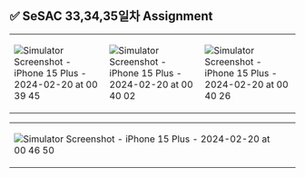 ## ✅ SeSAC 33,34,35일차 Assignment
<table>
<tr>
<td>
  
![Simulator Screenshot - iPhone 15 Plus - 2024-02-20 at 00 39 45](https://github.com/MADElinessss/ReminderAppProject/assets/88757043/122b077e-116b-4124-854c-e6467f5326ea)

</td>
<td>
  
![Simulator Screenshot - iPhone 15 Plus - 2024-02-20 at 00 40 02](https://github.com/MADElinessss/ReminderAppProject/assets/88757043/3a580912-d83e-4e90-9a19-e1e5e1221d0d)

</td>
<td>
  
![Simulator Screenshot - iPhone 15 Plus - 2024-02-20 at 00 40 26](https://github.com/MADElinessss/ReminderAppProject/assets/88757043/a3d23680-05ea-41cf-a361-5a8f3dd6dddc)

</td>
</tr>
</table>

<table>
<tr>
<td>
  
![Simulator Screenshot - iPhone 15 Plus - 2024-02-20 at 00 46 50](https://github.com/MADElinessss/ReminderAppProject/assets/88757043/545d01bc-8dfb-4ac8-b431-87444c333387)



</td>
<td>


</td>
<td>



</td>
</tr>
</table>

